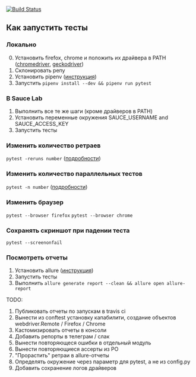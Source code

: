 [![Build Status](https://travis-ci.org/aikrasnov/python-selenium.svg?branch=master)](https://travis-ci.org/aikrasnov/python-selenium)
## Как запустить тесты
### Локально
0) Установить firefox, chrome и положить их драйвера в PATH ([chromedriver](http://chromedriver.chromium.org/), [geckodriver](https://github.com/mozilla/geckodriver/releases))
1) Склонировать репу
2) Установить pipenv ([инструкция](https://github.com/pypa/pipenv#installation))
3) Запустить `pipenv install --dev && pipenv run pytest`

### В Sauce Lab 
1) Выполнить все те же шаги (кроме драйверов в PATH)
2) Установить переменные окружения SAUCE_USERNAME and SAUCE_ACCESS_KEY
3) Запустить тесты

### Изменить количество ретраев
`pytest -reruns number` ([подробности](https://pypi.org/project/pytest-rerunfailures/))

### Изменить количество параллельных тестов
`pytest -n number` ([подробности](https://pypi.org/project/pytest-xdist/))

### Изменить браузер
`pytest --browser firefox`
`pytest --browser chrome`

### Сохранять скриншот при падении теста
`pytest --screenonfail`

### Посмотреть отчеты
1) Установить allure ([инструкция](https://docs.qameta.io/allure/#_installing_a_commandline))
2) Запустить тесты
3) Выполнить `allure generate report --clean && allure open allure-report`

TODO:
1) Публиковать отчеты по запускам в travis ci
2) Вынести из conftest установку капабилити, создание объектов webdriver.Remote / Firefox / Chrome
3) Кастомизировать отчеты в консоли
4) Добавить репорты в телеграм / слак
5) Вынести повторяющеся ошибки в отдельный модуль
6) Вынести повторяющиеся ассерты из PO
7) "Прорастить" ретраи в allure-отчеты
8) Определять окружение через параметр для pytest, а не из config.py
9) Добавить сохранение логов драйверов
